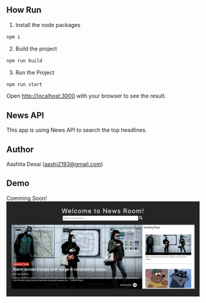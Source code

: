 ## How Run

1) Install the node packages

```bash
npm i
```
2) Build the project 

```bash
npm run build
```

3) Run the Project 

```bash
npm run start
```

Open [http://localhost:3000](http://localhost:3000) with your browser to see the result.

## News API

This app is using News API to search the top headlines.

## Author

Aashita Desai (aashi2193@gmail.com)

## Demo

Comming Soon!
![Demo](demo.png) 
